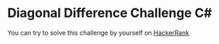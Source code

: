 # Diagonal Difference Challenge C#

You can try to solve this challenge by yourself on [HackerRank](https://www.hackerrank.com/challenges/diagonal-difference)
